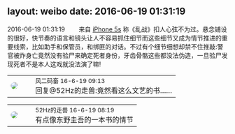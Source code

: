 layout: weibo
date: 2016-06-19 01:31:19
---
<meta name="referrer" content="no-referrer" />

2016-06-19 01:31:19  &nbsp;&nbsp;&nbsp;&nbsp;&nbsp;&nbsp; 来自 <a href="sinaweibo://customweibosource" rel="nofollow">iPhone 5s</a>
称《乱战》扣人心弦不为过。悬念铺设的很好，快节奏的语言和镜头让人不容易抓住细节而这些细节又成为情节推进的重要线索，比如助手和保管员，和绑匪的对话。不过有个细节细想却禁不住推敲:警官被炸身亡竟然没有验尸来确定死者身份，牙齿骨骼这些都没法伪造，一旦验尸发现死者不是本人这戏就没法演了嘛! ​​​

<table style="width: 100%;">
  <tr>
    <td style="width: 40px;"><img style="border-radius:50%" src="https://tva3.sinaimg.cn/crop.0.0.639.639.50/6d2a6003jw8f3idy69w2gj20hs0hrt9g.jpg?KID=imgbed,tva&Expires=1624465808&ssig=Cna1Ya%2FTEx"></td>
    <td colspan="2"><small>风二码畜 16-6-19 09:13</small><br/>回复@52Hz的走兽:竟然看这么文艺的书……</td>
  </tr>
</table>

<table style="width: 100%;">
  <tr>
    <td style="width: 40px;"><img style="border-radius:50%" src="https://tva4.sinaimg.cn/crop.0.0.180.180.50/8beaf773jw1e8qgp5bmzyj2050050aa8.jpg?KID=imgbed,tva&Expires=1624465808&ssig=adKaZRPkWe"></td>
    <td colspan="2"><small>52Hz的走兽 16-6-19 08:19</small><br/>有点像东野圭吾的一本书的情节</td>
  </tr>
</table>
